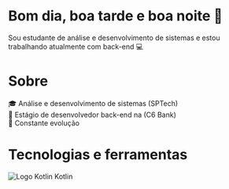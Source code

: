 # Bom dia, boa tarde e boa noite 👋
Sou estudante de análise e desenvolvimento de sistemas e estou trabalhando atualmente com back-end 💻

# Sobre
🎓 Análise e desenvolvimento de sistemas (SPTech)  
🏤 Estágio de desenvolvedor back-end na (C6 Bank)  
🌱 Constante evolução  

# Tecnologias e ferramentas
![Logo Kotlin](https://slackmojis.com/emojis/2351-kotlin/download) Kotlin
